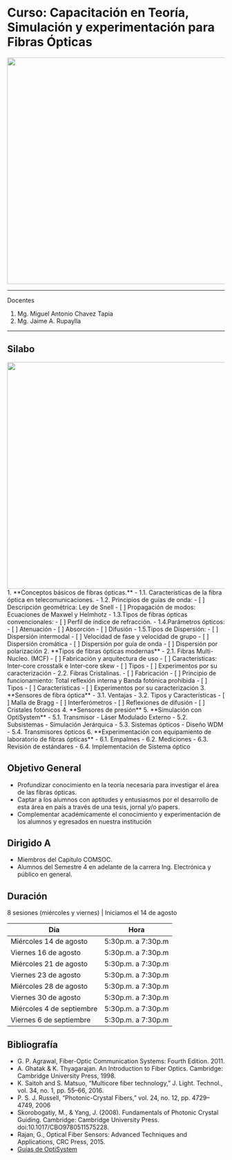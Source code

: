 # Curso: Capacitación en Teoría, Simulación y experimentación para Fibras Ópticas
<img src="https://pbs.twimg.com/media/EBygpgrXUAIeUuv.jpg" width="525"/>

*******
Docentes  
 1. Mg. Miguel Antonio Chavez Tapia
 2. Mg. Jaime A. Rupaylla

*******
## Silabo
<img src="https://www.smartoptics.com/wp-content/uploads/2017/05/A2-optical-fiber.png" width="525"/>
1. **Conceptos básicos de fibras ópticas.**
-   1.1. Características de la fibra óptica en telecomunicaciones.
-   1.2. Principios de guías de onda:
- [ ] Descripción geométrica: Ley de Snell
- [ ] Propagación de modos: Ecuaciones de Maxwel y Helmhotz
- 1.3.Tipos de fibras ópticas convencionales:
- [ ] Perfil de índice de refracción.
- 1.4.Parámetros ópticos:
- [ ] Atenuación
- [ ] Absorción
- [ ] Difusión
- 1.5.Tipos de Dispersión:
- [ ] Dispersión intermodal
- [ ] Velocidad de fase y velocidad de grupo
- [ ] Dispersión cromática
- [ ] Dispersión por guía de onda
- [ ] Dispersión por polarización
2. **Tipos de fibras ópticas modernas**
- 2.1. Fibras Multi-Nucleo. (MCF)
- [ ] Fabricación y arquitectura de uso
- [ ] Características: Inter-core crosstalk e Inter-core skew
- [ ] Tipos
- [ ] Experimentos por su caracterización
- 2.2. Fibras Cristalinas.
- [ ] Fabricación
- [ ] Principio de funcionamiento: Total reflexión interna y Banda fotónica prohibida
- [ ] Tipos
- [ ] Características
- [ ] Experimentos por su caracterización
3. **Sensores de fibra óptica**
- 3.1. Ventajas
- 3.2. Tipos y Características
- [ ] Malla de Bragg
- [ ] Interferómetros
- [ ] Reflexiones de difusión
- [ ] Cristales fotónicos
4. **Sensores de presión**
5. **Simulación con OptiSystem**
- 5.1. Transmisor - Láser Modulado Externo
- 5.2. Subsistemas - Simulación Jerárquica
- 5.3. Sistemas ópticos - Diseño WDM
- 5.4. Transmisores ópticos
6. **Experimentación con equipamiento de laboratorio de fibras ópticas**
- 6.1. Empalmes
- 6.2. Mediciones
- 6.3. Revisión de estándares
- 6.4. Implementación de Sistema óptico

## Objetivo General
- Profundizar conocimiento en la teoría necesaria para investigar el área de las fibras ópticas.
- Captar a los alumnos con aptitudes y entusiasmos por el desarrollo de esta área en país a través de una tesis, jornal y/o papers.
- Complementar académicamente el conocimiento y experimentación de los alumnos y egresados en nuestra institución

## Dirigido A
- Miembros del Capítulo COMSOC.
- Alumnos del Semestre 4 en adelante de la carrera Ing. Electrónica y público en general.

## Duración
8 sesiones (miércoles y viernes) | Iniciamos el 14 de agosto 

Día | Hora
------------ | -------------
Miércoles 14 de agosto | 5:30p.m. a 7:30p.m
Viernes 16 de agosto | 5:30p.m. a 7:30p.m
Miércoles 21 de agosto | 5:30p.m. a 7:30p.m
Viernes 23 de agosto | 5:30p.m. a 7:30p.m
Miércoles 28 de agosto | 5:30p.m. a 7:30p.m
Viernes 30 de agosto | 5:30p.m. a 7:30p.m
Miércoles 4 de septiembre | 5:30p.m. a 7:30p.m
Viernes 6 de septiembre | 5:30p.m. a 7:30p.m

## Bibliografía
- G. P. Agrawal, Fiber-Optic Communication Systems: Fourth Edition. 2011.
- A. Ghatak & K. Thyagarajan. An Introduction to Fiber Optics. Cambridge: Cambridge University Press, 1998.
- K. Saitoh and S. Matsuo, “Multicore fiber technology,” J. Light. Technol., vol. 34, no. 1, pp. 55–66, 2016.
- P. S. J. Russell, “Photonic-Crystal Fibers,” vol. 24, no. 12, pp. 4729–4749, 2006
- Skorobogatiy, M., & Yang, J. (2008). Fundamentals of Photonic Crystal Guiding. Cambridge: Cambridge University Press. doi:10.1017/CBO9780511575228.
- Rajan, G., Optical Fiber Sensors: Advanced Techniques and Applications, CRC Press, 2015.
- [Guías de OptiSystem](https://optiwave.com/category/optisystem-manuals/optisystem-tutorials/) 
